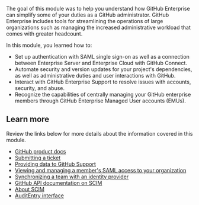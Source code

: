 The goal of this module was to help you understand how GitHub Enterprise can simplify some of your duties as a GitHub administrator. GitHub Enterprise includes tools for streamlining the operations of large organizations such as managing the increased administrative workload that comes with greater headcount.

In this module, you learned how to:

- Set up authentication with SAML single sign-on as well as a connection between Enterprise Server and Enterprise Cloud with GitHub Connect.
- Automate security and version updates for your project's dependencies, as well as administrative duties and user interactions with GitHub.
- Interact with GitHub Enterprise Support to resolve issues with accounts, security, and abuse.
- Recognize the capabilities of centrally managing your GitHub enterprise members through GitHub Enterprise Managed User accounts (EMUs).

## Learn more

Review the links below for more details about the information covered in this module.

- [GitHub product docs](https://docs.github.com/get-started/learning-about-github/githubs-products)
- [Submitting a ticket](https://docs.github.com/en/github/working-with-github-support/submitting-a-ticket#submitting-a-ticket-using-the-github-enterprise-support-portal)
- [Providing data to GitHub Support](https://docs.github.com/enterprise-server@3.1/admin/enterprise-support/receiving-help-from-github-support/providing-data-to-github-support)
- [Viewing and managing a member's SAML access to your organization](https://docs.github.com/en/organizations/granting-access-to-your-organization-with-saml-single-sign-on/viewing-and-managing-a-members-saml-access-to-your-organization)
- [Synchronizing a team with an identity provider](https://docs.github.com/en/organizations/organizing-members-into-teams/synchronizing-a-team-with-an-identity-provider-group)
- [GitHub API documentation on SCIM](https://docs.github.com/en/rest/reference/scim)
- [About SCIM](https://docs.github.com/en/enterprise-cloud@latest/organizations/managing-saml-single-sign-on-for-your-organization/about-scim-for-organizations)
- [AuditEntry interface](https://docs.github.com/en/enterprise-server@3.1/graphql/reference/interfaces#auditentry)
